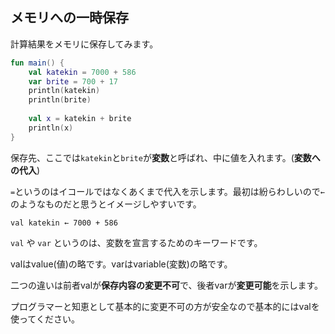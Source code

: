 ## メモリへの一時保存

計算結果をメモリに保存してみます。

```kotlin
fun main() {
    val katekin = 7000 + 586
    var brite = 700 + 17
    println(katekin)
    println(brite)
    
    val x = katekin + brite
    println(x)
}
```

保存先、ここでは`katekin`と`brite`が**変数**と呼ばれ、中に値を入れます。(**変数への代入**)

`=`というのはイコールではなくあくまで代入を示します。最初は紛らわしいので`←`のようなものだと思うとイメージしやすいです。

`val katekin ← 7000 + 586`

`val` や `var` というのは、変数を宣言するためのキーワードです。

valはvalue(値)の略です。varはvariable(変数)の略です。

二つの違いは前者valが**保存内容の変更不可**で、後者varが**変更可能**を示します。

プログラマーと知恵として基本的に変更不可の方が安全なので基本的にはvalを使ってください。

